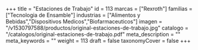 +++
title = "Estaciones de Trabajo"
id = 113
marcas = ["Rexroth"]
familias = ["Tecnologia de Ensamble"]
industrias = ["Alimentos y Bebidas","Dispositivos Medicos","Biofarmaceuticos"]
imagen = "/v1530797588/productos/original-estaciones-de-trabajo.jpg"
catalogo = "/catalogos/original-estaciones-de-trabajo.pdf"
meta_description = ""
meta_keywords = ""
weight = 113
draft = false
taxonomyCover = false
+++
